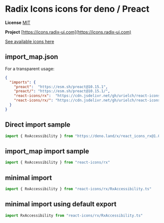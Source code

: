 # Radix Icons icons for deno / Preact

**License** [MIT](https://github.com/radix-ui/icons/blob/master/LICENSE)

**Project** [https://icons.radix-ui.com](https://icons.radix-ui.com)

[See available icons here](https://react-icons.github.io/react-icons/icons?name=rx)

## import_map.json

For a transparent usage:

```json
{
  "imports": {
    "preact":  "https://esm.sh/preact@10.15.1",
    "preact/": "https://esm.sh/preact@10.15.1/",
    "react-icons/rx":  "https://cdn.jsdelivr.net/gh/urielch/react-icons-rx@1.0.1/mod.ts",
    "react-icons/rx/": "https://cdn.jsdelivr.net/gh/urielch/react-icons-rx/ico/",
  }
}
```

## Direct import sample

```ts
import { RxAccessibility } from "https://deno.land/x/react_icons_rx@1.0.1/mod.ts"
```

## import_map import sample

```ts
import { RxAccessibility } from "react-icons/rx"
```

## minimal import

```ts
import { RxAccessibility } from "react-icons/rx/RxAccessibility.ts"
```

## minimal import using default export

```ts
import RxAccessibility from "react-icons/rx/RxAccessibility.ts"
```

